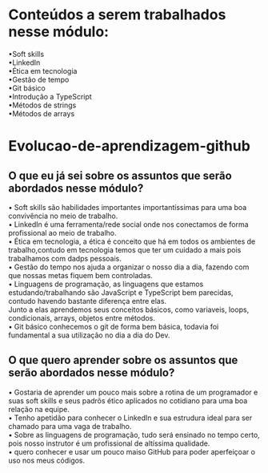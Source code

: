 # Conteúdos a serem trabalhados nesse módulo:  
•Soft skills  
•LinkedIn  
•Ética em tecnologia  
•Gestão de tempo  
•Git básico  
•Introdução a TypeScript  
•Métodos de strings  
•Métodos de arrays  
# Evolucao-de-aprendizagem-github
## O que eu já sei sobre os assuntos que serão abordados nesse módulo?  
  • Soft skills são habilidades importantes importantíssimas para uma boa convivência no meio de trabalho.  
  • LinkedIn é uma ferramenta/rede social onde nos conectamos de forma profissional ao meio de trabalho.  
  • Ética em tecnologia, a ética é conceito que há em todos os ambientes de trabalho,contudo em tecnologia temos que ter um cuidado a mais pois trabalhamos com dadps pessoais.  
  • Gestão do tempo nos ajuda a organizar o nosso dia a dia, fazendo com que nossas metas fiquem bem controladas.  
  • Linguagens de programação, as linguagens que estamos estudando/trabalhando são JavaScript e TypeScript bem parecidas, contudo havendo bastante diferença entre elas.  
    Junto a elas aprendemos seus conceitos básicos, como variaveis, loops, condicionais, arrays, objetos entre métodos.  
  • Git básico conhecemos o git de forma bem básica, todavia foi fundamental a sua utilização no dia a dia do Dev.  
  
## O que quero aprender sobre os assuntos que serão abordados nesse módulo?  
 • Gostaria de aprender um pouco mais sobre a rotina de um programador e suas soft skills e seus padrõs ético aplicados no cotidiano para uma boa relação na equipe.  
 • Tenho apetidão para conhecer o LinkedIn e sua estrudura ideal para ser chamado para uma vaga de trabalho.  
 • Sobre as linguagens de programação, tudo será ensinado no tempo certo, pois nosso instrutor é um profissional de altíssima qualidade.  
 • quero conhecer e usar um pouco maiso GitHub para poder aperfeiçoar o uso nos meus códigos.  
